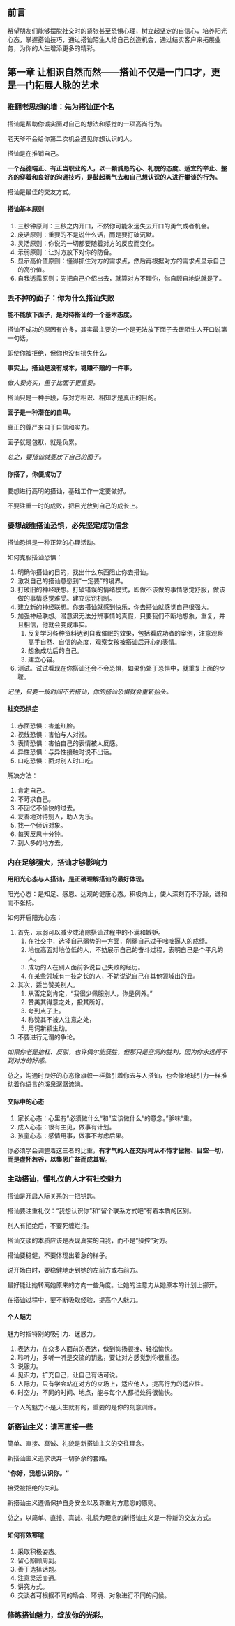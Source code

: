 ## 前言

希望朋友们能够摆脱社交时的紧张甚至恐惧心理，树立起坚定的自信心，培养阳光心态，掌握搭讪技巧，通过搭讪陌生人给自己创造机会，通过结实客户来拓展业务，为你的人生增添更多的精彩。

## 第一章 让相识自然而然——搭讪不仅是一门口才，更是一门拓展人脉的艺术

### 推翻老思想的墙：先为搭讪正个名

搭讪是帮助你诚实面对自己的想法和感觉的一项高尚行为。

老天爷不会给你第二次机会遇见你想认识的人。

搭讪是在推销自己。

**一个品德端正、有正当职业的人，以一颗诚恳的心、礼貌的态度、适宜的举止、整齐的穿着和良好的沟通技巧，是鼓起勇气去和自己想认识的人进行攀谈的行为。**

搭讪是最佳的交友方式。

#### 搭讪基本原则

1. 三秒钟原则：三秒之内开口，不然你可能永远失去开口的勇气或者机会。
2. 废话原则：重要的不是说什么话，而是要打破沉默。
3. 灵活原则：你说的一切都要随着对方的反应而变化。
4. 示弱原则：让对方放下对你的防备。
5. 显示高价值原则：懂得抓住对方的需求点，然后再根据对方的需求点显示自己的高价值。
6. 自我透露原则：先把自己介绍出去，就算对方不理你，你自顾自地说就是了。

### 丢不掉的面子：你为什么搭讪失败

**能不能放下面子，是对待搭讪的一个基本态度。**

搭讪不成功的原因有许多，其实最主要的一个是无法放下面子去跟陌生人开口说第一句话。

即使你被拒绝，但你也没有损失什么。

**事实上，搭讪是没有成本，稳赚不赔的一件事。**

*做人要务实，里子比面子更重要。*

搭讪只是一种手段，与对方相识、相知才是真正的目的。

**面子是一种潜在的自卑。**

真正的尊严来自于自信和实力。

面子就是包袱，就是负累。

*总之，要搭讪就要放下自己的面子。*

#### 你搭了，你便成功了

要想进行高明的搭讪，基础工作一定要做好。

不要注重一时的成败，把目光放到自己的成长上。

### 要想战胜搭讪恐惧，必先坚定成功信念

搭讪恐惧是一种正常的心理活动。

如何克服搭讪恐惧：

1. 明确你搭讪的目的，找出什么东西阻止你去搭讪。
2. 激发自己的搭讪意愿到“一定要”的境界。
3. 打破旧的神经联想。打破错误的情绪模式，即做不该做的事情感觉舒服，做该做的事情感觉难受。建立惩罚机制。
4. 建立新的神经联想。你去搭讪就感到快乐，你去搭讪就感觉自己很强大。
5. 加强神经联想。潜意识无法分辨事情的真假，只要我们不断地想象，重复，并且相信，他就会变成事实。
    1. 反复学习各种资料达到自我催眠的效果，包括看成功者的案例，注意观察高手自然、自信的态度，观察女孩被搭讪后开心的表情。
    2. 想象成功后的自己。
    3. 建立心锚。
6. 测试。试试看现在你搭讪还会不会恐惧，如果仍处于恐惧中，就重复上面的步骤。

*记住，只要一段时间不去搭讪，你的搭讪恐惧就会重新抬头。*

#### 社交恐惧症

1. 赤面恐惧：害羞红脸。
2. 视线恐惧：害怕与人对视。
3. 表情恐惧：害怕自己的表情被人反感。
4. 异性恐惧：与异性接触时说不出话。
5. 口吃恐惧：面对别人时口吃。

解决方法：

1. 肯定自己。
2. 不苛求自己。
3. 不回忆不愉快的过去。
4. 友善地对待别人，助人为乐。
5. 找一个倾诉对象。
6. 每天反思十分钟。
7. 到人多的地方去。

### 内在足够强大，搭讪才够影响力

**用阳光心态与人搭讪，是正确理解搭讪的最好体现。**

阳光心态：是知足、感恩、达观的健康心态。积极向上，使人深刻而不浮躁，谦和而不张扬。

如何开启阳光心态：

1. 首先，示弱可以减少或消除搭讪过程中的不满和嫉妒。
    1. 在社交中，选择自己弱势的一方面，削弱自己过于咄咄逼人的成绩。
    2. 地位高面对地位低的人，不妨展示自己的奋斗过程，表明自己是个平凡的人。
    3. 成功的人在别人面前多说自己失败的经历。
    4. 在某些领域有一技之长的人，不妨说说自己在其他领域出的丑。
2. 其次，适当赞美别人。
    1. 从否定到肯定，“我很少佩服别人，你是例外。”
    2. 赞美其得意之处，投其所好。
    3. 夸到点子上。
    4. 称赞其不被人注意之处，
    5. 用词新颖生动。
3. 不要进行无谓的争论。

*如果你老是抬杠、反驳，也许偶尔能获胜，但那只是空洞的胜利，因为你永远得不到对方的好感。*

总之，沟通时良好的心态像旗帜一样指引着你去与人搭讪，也会像地球引力一样推动着你语言的溪泉潺潺流淌。

#### 交际中的心态

1. 家长心态：心里有”必须做什么“和”应该做什么“的意念。”爹味“重。
2. 成人心态：很有主见，做事有计划。
3. 孩童心态：感情用事，做事不考虑后果。

你必须学会调整着这三者的比重，**有才气的人在交际时从不恃才傲物、目空一切，而是虚怀若谷，以集思广益而成其智**。

### 主动搭讪，懂礼仪的人才有社交魅力

搭讪是开启人际关系的一把钥匙。

搭讪要注重礼仪：“我想认识你”和“留个联系方式吧”有着本质的区别。

别人有拒绝后，不要死缠烂打。

搭讪交谈的本质应该是表现真实的自我，而不是“操控”对方。

搭讪要稳健，不要体现出着急的样子。

说开场白时，要稳健地走到她的左前方或右前方。

最好能让她转离她原来的方向一些角度。让她的注意力从她原本的计划上挪开。

在搭讪过程中，要不断吸取经验，提高个人魅力。

#### 个人魅力

魅力时指特别的吸引力、迷惑力。

1. 表达力，在众多人面前的表达，做到抑扬顿挫、轻松愉快。
2. 聆听力，多听一听是交流的钥匙，要让对方感觉到你很重视。
3. 说服力。
4. 见识力，扩充自己，让自己有话可说。
5. 人际力，只有学会站在对方的立场上，适应他人，提高行为的适应性。
6. 时空力，不同的时间、地点，能与每个人都相处得很愉快。

一个人的魅力不是天生就有的，重要的是你的刻意训练。

### 新搭讪主义：请再直接一些

简单、直接、真诚、礼貌是新搭讪主义的交往理念。

新搭讪主义追求诀弃一切多余的套路。

**“你好，我想认识你。“**

接受被拒绝的失利。

新搭讪主义遵循保护自身安全以及尊重对方意愿的原则。

总之，以简单、直接、真诚、礼貌为理念的新搭讪主义是一种新的交友方式。

#### 如何有效寒暄

1. 采取积极姿态。
2. 留心照顾周到。
3. 善于选择话题。
4. 注意灵活变通。
5. 讲究方式。
6. 交谈者可根据不同的场合、环境、对象进行不同的问候。

### 修炼搭讪魅力，绽放你的光彩。